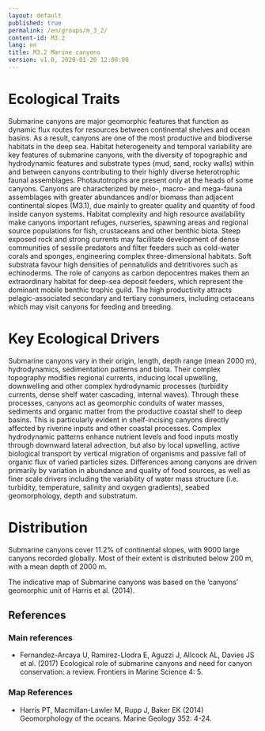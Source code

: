 ```yaml
---
layout: default
published: true
permalink: /en/groups/m_3_2/
content-id: M3.2
lang: en
title: M3.2 Marine canyons
version: v1.0, 2020-01-20 12:00:00
---
```

# Ecological Traits

Submarine canyons are major geomorphic features that function as dynamic flux routes for resources between continental shelves and ocean basins. As a result, canyons are one of the most productive and biodiverse habitats in the deep sea. Habitat heterogeneity and temporal variability are key features of submarine canyons, with the diversity of topographic and hydrodynamic features and substrate types (mud, sand, rocky walls) within and between canyons contributing to their highly diverse heterotrophic faunal assemblages. Photautotrophs are present only at the heads of some canyons. Canyons are characterized by meio-, macro- and mega-fauna assemblages with greater abundances and/or biomass than adjacent continental slopes (M3.1), due mainly to greater quality and quantity of food inside canyon systems. Habitat complexity and high resource availability make canyons important refuges, nurseries, spawning areas and regional source populations for fish, crustaceans and other benthic biota. Steep exposed rock and strong currents may facilitate development of dense communities of sessile predators and filter feeders such as cold-water corals and sponges, engineering complex three-dimensional habitats. Soft substrata favour high densities of pennatulids and detritivores such as echinoderms. The role of canyons as carbon depocentres makes them an extraordinary habitat for deep-sea deposit feeders, which represent the dominant mobile benthic trophic guild. The high productivity attracts pelagic-associated secondary and tertiary consumers, including cetaceans which may visit canyons for feeding and breeding.

# Key Ecological Drivers

Submarine canyons vary in their origin, length, depth range (mean 2000 m), hydrodynamics, sedimentation patterns and biota. Their complex topography modifies regional currents, inducing local upwelling, downwelling and other complex hydrodynamic processes (turbidity currents, dense shelf water cascading, internal waves). Through these processes, canyons act as geomorphic conduits of water masses, sediments and organic matter from the productive coastal shelf to deep basins. This is particularly evident in shelf-incising canyons directly affected by riverine inputs and other coastal processes. Complex hydrodynamic patterns enhance nutrient levels and food inputs mostly through downward lateral advection, but also by local upwelling, active biological transport by vertical migration of organisms and passive fall of organic flux of varied particles sizes. Differences among canyons are driven primarily by variation in abundance and quality of food sources, as well as finer scale drivers including the variability of water mass structure (i.e. turbidity, temperature, salinity and oxygen gradients), seabed geomorphology, depth and substratum.

# Distribution

Submarine canyons cover 11.2% of continental slopes, with 9000 large canyons recorded globally. Most of their extent is distributed below 200 m, with a mean depth of 2000 m.

The indicative map of Submarine canyons was based on the ‘canyons’ geomorphic unit of Harris et al. (2014).

## References
### Main references
* Fernandez-Arcaya U, Ramirez-Llodra E, Aguzzi J, Allcock AL, Davies JS et al. (2017) Ecological role of submarine canyons and need for canyon conservation: a review. Frontiers in Marine Science 4: 5.
### Map References
* Harris PT, Macmillan-Lawler M, Rupp J, Baker EK (2014) Geomorphology of the oceans. Marine Geology 352: 4-24.
